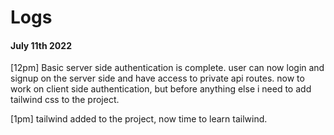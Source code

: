 # Logs

#### **July 11th 2022**

[12pm] Basic server side authentication is complete. user can now login and signup on the server side and have access to private api routes. now to work on client side authentication, but before anything else i need to add tailwind css to the project.

[1pm] tailwind added to the project, now time to learn tailwind.
